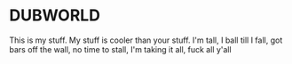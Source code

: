 # DUBWORLD
This is my stuff. My stuff is cooler than your stuff. 
I'm tall, I ball till I fall, got bars off the wall, no time to stall, I'm taking it all, fuck all y'all
